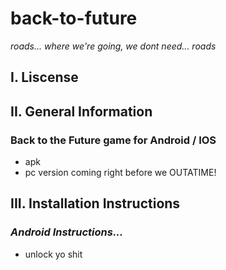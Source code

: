 # back-to-future

_roads... where we're going, we dont need... roads_

## I. Liscense

## II. General Information

### Back to the Future game for Android / IOS 
- apk 
- pc version coming right before we OUTATIME!


## III. Installation Instructions

### *Android Instructions...*
- unlock yo shit
